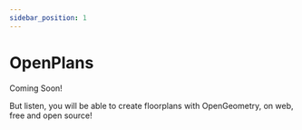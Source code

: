 ```yaml
---
sidebar_position: 1
---
```


# OpenPlans

Coming Soon!

But listen, you will be able to create floorplans with OpenGeometry, on web, free and open source!

<!-- A robust floorplanning sdk being developed using **[OpenGeometry Kernel](https://github.com/OpenGeometry-io/OpenGeometry)**. You can use OpenPlans as a library and import it into your web project. OpenPlans uses Three.js for rendering on web. 

More information on **[Three.js can be found here](https://threejs.org)**.

## Introduction

OpenPlans currently comes as a npm package, we have bundled all the basic elemenets and are working on more and more elements which can be directly imported into your project and rendered as geometries.

OpenPlans generates the needful Buffer Geometry for Three.js engine, you can read more about **[BufferGeometry here](https://threejs.org/docs/?q=buffer#api/en/core/BufferGeometry)**.
We are working on devising a way so that you can extend these elements to create your own.

### Purpose

We feel the current tools lacks creative freedom an Architect has, we want to shift the power into the user hands. We want to help Architects create beautiful and elegant buildings without worrying about the software limitations.

We are building Open Source alternatives to tools that an Building Designer uses day in day out.

### What you'll need

- Basic understanding about JS/TS
- Ability to Think Creatively
- Willigness to Embrace Change

## Create Simple Wall

We will start with the most basic steps and quickly go through the process of how to add a Wall and edit it.
Before going forward, make sure you have node installed, if you don't have it, you can find the setup instructions [<u>here</u>](https://nodejs.org/en/download)

### Create a new Directory
```bash
  mkdir OpenPlans-Wall
  cd OpenPlans-Wall
```

### Setup a npm project
```bash
  npm init -y
```
Accept the default conditions

### Create Project Files
- Create `index.html` - This will contain skeleton for your app
- Create `style.css` - This will contain various styles

Your directory would like this after you have the files added
```bash
 |-index.html
 |-node_modules/
 |-package.json
 |-styles.css
```

### Creating HTML Skeleton
Add the below code into your `index.html` file
```html
<!DOCTYPE html>
<html lang="en">
<head>
<title>OpenPlans</title>
<meta charset="utf-8">
<meta name="viewport" content="width=device-width, initial-scale=1">
<meta name="description" content="OpenPlans Wall">
</head>
  <body>
    <div id="app"></div>
    <script type="module"></script>
  </body>
</html>
```

### Adding Basic Styling
Add the below code to your `style.css` file
```css
body {
  margin: 0;
  overflow: hidden;
}

#app {
  width: 100%;
  height: 100vh;
}
```

### Setup OpenPlans
```js
async function init() {
  
  const container = document.getElementById('app');
  const openPlans = new OpenPlans(container);

}
```

### Adding OpenGeometry

OpenGeometry is a Kernel which makes it easier to perform graphical operations, so we need to setup the engine before we can start with OpenPlans.
It's a single API call.
```js
async function init() {
  // ..
  // Rest of the code

  await openPlans.setupOpenGeometry();
}
```

### Add Simple Wall
```js
async function init() {
  // ..
  // Rest of the code

  const basicWall = openPlans.wall();
}
```

### Edit Wall Position
```js
async function init() {
  // ..
  // Rest of the code

  basicWall.position.set(2, 0, 0);
}
```

Once you add all the code, your script tag would like this
```js
  <script type="module">
    import { OpenPlans } from './src/index.ts';
    import { GUI } from 'three/addons/libs/lil-gui.module.min.js';

    async function init() {
      const container = document.getElementById('app');
      const openPlans = new OpenPlans(container);
      await openPlans.setupOpenGeometry();

      openPlans.pencil.mode = "view";

      const basicWall = openPlans.wall();
      basicWall.position.set(2, 0, 0);
    }

    await init();
  </script>
```

### Live Action
Let's see the code in action!

```html live
function Wall (props) {
  const [date, setDate] = useState(new Date());
  useEffect(() => {
    const timerID = setInterval(() => tick(), 1000);

    return function cleanup() {
      clearInterval(timerID);
    };
  });

  function tick() {
    setDate(new Date());
  }

  return (
    <div>
      <h2>It is {date.toLocaleTimeString()}.</h2>
    </div>
  );
}
``` -->
